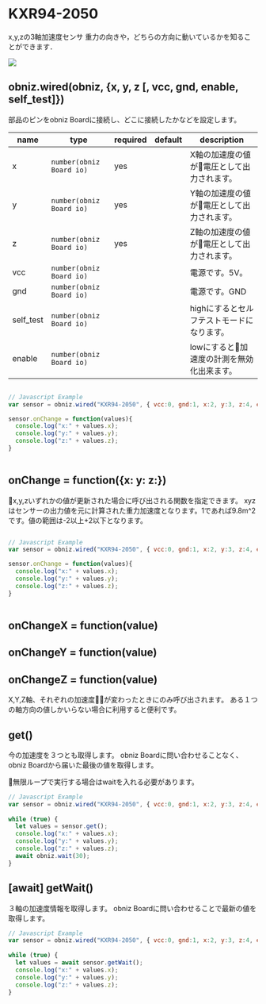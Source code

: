 # KXR94-2050

x,y,zの3軸加速度センサ
重力の向きや，どちらの方向に動いているかを知ることができます．

![](image.jpg)


## obniz.wired(obniz, {x, y, z [, vcc, gnd, enable, self_test]})

部品のピンをobniz Boardに接続し、どこに接続したかなどを設定します。

| name      | type                     | required | default | description             |
|-----------|--------------------------|----------|---------|-------------------------|
| x         | `number(obniz Board io)` | yes      | &nbsp;  | X軸の加速度の値が電圧として出力されます。  |
| y         | `number(obniz Board io)` | yes      | &nbsp;  | Y軸の加速度の値が電圧として出力されます。  |
| z         | `number(obniz Board io)` | yes      | &nbsp;  | Z軸の加速度の値が電圧として出力されます。  |
| vcc       | `number(obniz Board io)` | &nbsp;   | &nbsp;  | 電源です。5V。                |
| gnd       | `number(obniz Board io)` | &nbsp;   | &nbsp;  | 電源です。GND                |
| self_test | `number(obniz Board io)` | &nbsp;   | &nbsp;  | highにするとセルフテストモードになります。 |
| enable    | `number(obniz Board io)` | &nbsp;   | &nbsp;  | lowにすると加速度の計測を無効化出来ます。 |

```javascript

// Javascript Example
var sensor = obniz.wired("KXR94-2050", { vcc:0, gnd:1, x:2, y:3, z:4, enable:5, self_test:6 });

sensor.onChange = function(values){
  console.log("x:" + values.x);
  console.log("y:" + values.y);
  console.log("z:" + values.z);
}
   
```

## onChange = function({x: y: z:})

x,y,zいずれかの値が更新された場合に呼び出される関数を指定できます。
xyzはセンサーの出力値を元に計算された重力加速度となります。1であれば9.8m^2です。値の範囲は-2以上+2以下となります。

```javascript

// Javascript Example
var sensor = obniz.wired("KXR94-2050", { vcc:0, gnd:1, x:2, y:3, z:4, enable:5, self_test:6 });

sensor.onChange = function(values){
  console.log("x:" + values.x);
  console.log("y:" + values.y);
  console.log("z:" + values.z);
}
   
```

## onChangeX = function(value)

## onChangeY = function(value)

## onChangeZ = function(value)

X,Y,Z軸、それぞれの加速度が変わったときにのみ呼び出されます。
ある１つの軸方向の値しかいらない場合に利用すると便利です。

## get()

今の加速度を３つとも取得します。
obniz Boardに問い合わせることなく、obniz Boardから届いた最後の値を取得します。

無限ループで実行する場合はwaitを入れる必要があります。


```javascript
// Javascript Example
var sensor = obniz.wired("KXR94-2050", { vcc:0, gnd:1, x:2, y:3, z:4, enable:5, self_test:6 });
  
while (true) {
  let values = sensor.get();
  console.log("x:" + values.x);
  console.log("y:" + values.y);
  console.log("z:" + values.z);
  await obniz.wait(30);
}
```


## [await] getWait()

３軸の加速度情報を取得します。
obniz Boardに問い合わせることで最新の値を取得します。

```javascript
// Javascript Example
var sensor = obniz.wired("KXR94-2050", { vcc:0, gnd:1, x:2, y:3, z:4, enable:5, self_test:6 });
  
while (true) {
  let values = await sensor.getWait();
  console.log("x:" + values.x);
  console.log("y:" + values.y);
  console.log("z:" + values.z);
}
```